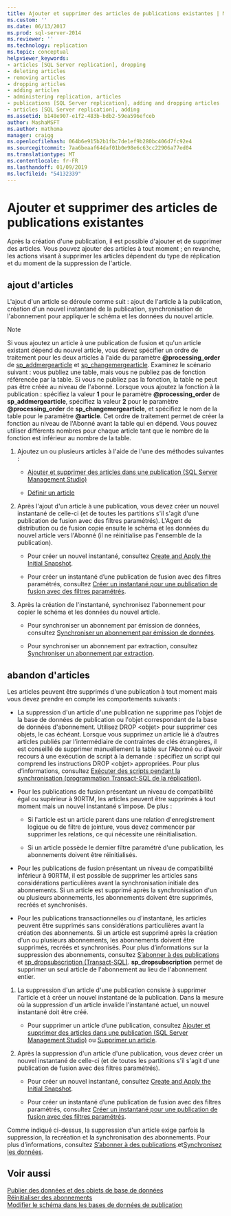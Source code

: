 ```yaml
---
title: Ajouter et supprimer des articles de publications existantes | Microsoft Docs
ms.custom: ''
ms.date: 06/13/2017
ms.prod: sql-server-2014
ms.reviewer: ''
ms.technology: replication
ms.topic: conceptual
helpviewer_keywords:
- articles [SQL Server replication], dropping
- deleting articles
- removing articles
- dropping articles
- adding articles
- administering replication, articles
- publications [SQL Server replication], adding and dropping articles
- articles [SQL Server replication], adding
ms.assetid: b148e907-e1f2-483b-bdb2-59ea596efceb
author: MashaMSFT
ms.author: mathoma
manager: craigg
ms.openlocfilehash: 064b6e915b2b1fbc7de1ef9b280bc406d7fc92e4
ms.sourcegitcommit: 7aa6beaaf64daf01b0e98e6c63cc22906a77ed04
ms.translationtype: MT
ms.contentlocale: fr-FR
ms.lasthandoff: 01/09/2019
ms.locfileid: "54132339"
---
```

# <a name="add-articles-to-and-drop-articles-from-existing-publications"></a>Ajouter et supprimer des articles de publications existantes
  Après la création d'une publication, il est possible d'ajouter et de supprimer des articles. Vous pouvez ajouter des articles à tout moment ; en revanche, les actions visant à supprimer les articles dépendent du type de réplication et du moment de la suppression de l'article.  
  
## <a name="adding-articles"></a>ajout d'articles  
 L'ajout d'un article se déroule comme suit : ajout de l'article à la publication, création d'un nouvel instantané de la publication, synchronisation de l'abonnement pour appliquer le schéma et les données du nouvel article.  
  
> [!NOTE]
>  Si vous ajoutez un article à une publication de fusion et qu'un article existant dépend du nouvel article, vous devez spécifier un ordre de traitement pour les deux articles à l'aide du paramètre **@processing_order** de [sp_addmergearticle](/sql/relational-databases/system-stored-procedures/sp-addmergearticle-transact-sql) et [sp_changemergearticle](/sql/relational-databases/system-stored-procedures/sp-changemergearticle-transact-sql). Examinez le scénario suivant : vous publiez une table, mais vous ne publiez pas de fonction référencée par la table. Si vous ne publiez pas la fonction, la table ne peut pas être créée au niveau de l'abonné. Lorsque vous ajoutez la fonction à la publication : spécifiez la valeur **1** pour le paramètre **@processing_order** de **sp_addmergearticle**, spécifiez la valeur **2** pour le paramètre **@processing_order** de **sp_changemergearticle**, et spécifiez le nom de la table pour le paramètre **@article**. Cet ordre de traitement permet de créer la fonction au niveau de l'Abonné avant la table qui en dépend. Vous pouvez utiliser différents nombres pour chaque article tant que le nombre de la fonction est inférieur au nombre de la table.  
  
1.  Ajoutez un ou plusieurs articles à l'aide de l'une des méthodes suivantes :  
  
    -   [Ajouter et supprimer des articles dans une publication &#40;SQL Server Management Studio&#41;](add-articles-to-and-drop-articles-from-a-publication.md)  
  
    -   [Définir un article](define-an-article.md)  
  
2.  Après l'ajout d'un article à une publication, vous devez créer un nouvel instantané de celle-ci (et de toutes les partitions s'il s'agit d'une publication de fusion avec des filtres paramétrés). L'Agent de distribution ou de fusion copie ensuite le schéma et les données du nouvel article vers l'Abonné (il ne réinitialise pas l'ensemble de la publication).  
  
    -   Pour créer un nouvel instantané, consultez [Create and Apply the Initial Snapshot](../create-and-apply-the-initial-snapshot.md).  
  
    -   Pour créer un instantané d’une publication de fusion avec des filtres paramétrés, consultez [Créer un instantané pour une publication de fusion avec des filtres paramétrés](../create-a-snapshot-for-a-merge-publication-with-parameterized-filters.md).  
  
3.  Après la création de l'instantané, synchronisez l'abonnement pour copier le schéma et les données du nouvel article.  
  
    -   Pour synchroniser un abonnement par émission de données, consultez [Synchroniser un abonnement par émission de données](../synchronize-a-push-subscription.md).  
  
    -   Pour synchroniser un abonnement par extraction, consultez [Synchroniser un abonnement par extraction](../synchronize-a-pull-subscription.md).  
  
## <a name="dropping-articles"></a>abandon d'articles  
 Les articles peuvent être supprimés d'une publication à tout moment mais vous devez prendre en compte les comportements suivants :  
  
-   La suppression d'un article d'une publication ne supprime pas l'objet de la base de données de publication ou l'objet correspondant de la base de données d'abonnement. Utilisez DROP \<objet> pour supprimer ces objets, le cas échéant. Lorsque vous supprimez un article lié à d’autres articles publiés par l’intermédiaire de contraintes de clés étrangères, il est conseillé de supprimer manuellement la table sur l’Abonné ou d’avoir recours à une exécution de script à la demande : spécifiez un script qui comprend les instructions DROP \<objet> appropriées. Pour plus d’informations, consultez [Exécuter des scripts pendant la synchronisation &#40;programmation Transact-SQL de la réplication&#41;](../execute-scripts-during-synchronization-replication-transact-sql-programming.md).  
  
-   Pour les publications de fusion présentant un niveau de compatibilité égal ou supérieur à 90RTM, les articles peuvent être supprimés à tout moment mais un nouvel instantané s'impose. De plus :  
  
    -   Si l'article est un article parent dans une relation d'enregistrement logique ou de filtre de jointure, vous devez commencer par supprimer les relations, ce qui nécessite une réinitialisation.  
  
    -   Si un article possède le dernier filtre paramétré d'une publication, les abonnements doivent être réinitialisés.  
  
-   Pour les publications de fusion présentant un niveau de compatibilité inférieur à 90RTM, il est possible de supprimer les articles sans considérations particulières avant la synchronisation initiale des abonnements. Si un article est supprimé après la synchronisation d'un ou plusieurs abonnements, les abonnements doivent être supprimés, recréés et synchronisés.  
  
-   Pour les publications transactionnelles ou d'instantané, les articles peuvent être supprimés sans considérations particulières avant la création des abonnements. Si un article est supprimé après la création d'un ou plusieurs abonnements, les abonnements doivent être supprimés, recréés et synchronisés. Pour plus d’informations sur la suppression des abonnements, consultez [S’abonner à des publications](../subscribe-to-publications.md) et [sp_dropsubscription &#40;Transact-SQL&#41;](/sql/relational-databases/system-stored-procedures/sp-dropsubscription-transact-sql). **sp_dropsubscription** permet de supprimer un seul article de l'abonnement au lieu de l'abonnement entier.  
  
1.  La suppression d'un article d'une publication consiste à supprimer l'article et à créer un nouvel instantané de la publication. Dans la mesure où la suppression d'un article invalide l'instantané actuel, un nouvel instantané doit être créé.  
  
    -   Pour supprimer un article d’une publication, consultez [Ajouter et supprimer des articles dans une publication &#40;SQL Server Management Studio&#41;](add-articles-to-and-drop-articles-from-a-publication.md) ou [Supprimer un article](delete-an-article.md).  
  
2.  Après la suppression d'un article d'une publication, vous devez créer un nouvel instantané de celle-ci (et de toutes les partitions s'il s'agit d'une publication de fusion avec des filtres paramétrés).  
  
    -   Pour créer un nouvel instantané, consultez [Create and Apply the Initial Snapshot](../create-and-apply-the-initial-snapshot.md).  
  
    -   Pour créer un instantané d’une publication de fusion avec des filtres paramétrés, consultez [Créer un instantané pour une publication de fusion avec des filtres paramétrés](../create-a-snapshot-for-a-merge-publication-with-parameterized-filters.md).  
  
 Comme indiqué ci-dessus, la suppression d'un article exige parfois la suppression, la recréation et la synchronisation des abonnements. Pour plus d’informations, consultez [S’abonner à des publications](../subscribe-to-publications.md).et[Synchronisez les données](../synchronize-data.md).  
  
## <a name="see-also"></a>Voir aussi  
 [Publier des données et des objets de base de données](publish-data-and-database-objects.md)   
 [Réinitialiser des abonnements](../reinitialize-subscriptions.md)   
 [Modifier le schéma dans les bases de données de publication](make-schema-changes-on-publication-databases.md)  
  
  
